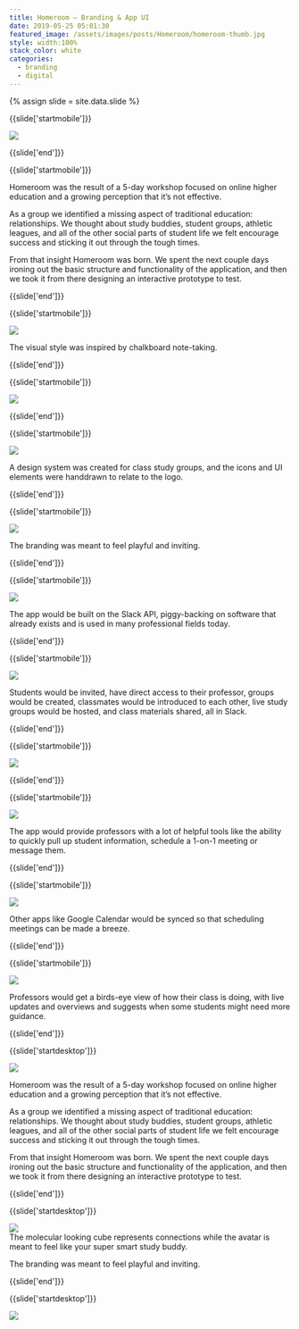 ```yaml
---
title: Homeroom — Branding & App UI
date: 2019-05-25 05:01:30
featured_image: /assets/images/posts/Homeroom/homeroom-thumb.jpg
style: width:100%
stack_color: white
categories:
  - branding
  - digital
---
```

{% assign slide = site.data.slide %}


{{slide['startmobile']}}

<div><img class='full-height' src='{{ site.url }}/assets/images/posts/Homeroom/homeroom-1-mobile.png' srcset='{{ site.url }}/assets/images/posts/Homeroom/homeroom-1-mobile.png 375w, {{ site.url }}/assets/images/posts/Homeroom/homeroom-1-mobile@2x.png 750w, {{ site.url }}/assets/images/posts/Homeroom/homeroom-1-mobile@3x.png 1125w'></div>


{{slide['end']}}



{{slide['startmobile']}}

Homeroom was the result of a 5-day workshop focused on online higher education and a growing perception that it’s not effective.

As a group we identified a missing aspect of traditional education: relationships. We thought about study buddies, student groups, athletic leagues, and all of the other social parts of student life we felt encourage success and sticking it out through the tough times.

From that insight Homeroom was born. We spent the next couple days ironing out the basic structure and functionality of the application, and then we took it from there designing an interactive prototype to test.

{{slide['end']}}



{{slide['startmobile']}}

<div><img class='full-height' src='{{ site.url }}/assets/images/posts/Homeroom/homeroom-2-mobile.png' srcset='{{ site.url }}/assets/images/posts/Homeroom/homeroom-2-mobile.png 375w, {{ site.url }}/assets/images/posts/Homeroom/homeroom-2-mobile@2x.png 750w, {{ site.url }}/assets/images/posts/Homeroom/homeroom-2-mobile@3x.png 1125w'></div>

<p class='bg'>The visual style was inspired by chalkboard note-taking.</p>

{{slide['end']}}



{{slide['startmobile']}}

<div><img class='full-width' src='{{ site.url }}/assets/images/posts/Homeroom/homeroom-3-mobile.png' srcset='{{ site.url }}/assets/images/posts/Homeroom/homeroom-3-mobile.png 375w, {{ site.url }}/assets/images/posts/Homeroom/homeroom-3-mobile@2x.png 750w, {{ site.url }}/assets/images/posts/Homeroom/homeroom-3-mobile@3x.png 1125w'></div>

{{slide['end']}}




{{slide['startmobile']}}

<div><img src='{{ site.url }}/assets/images/posts/Homeroom/homeroom-4-mobile.png' srcset='{{ site.url }}/assets/images/posts/Homeroom/homeroom-4-mobile.png 375w, {{ site.url }}/assets/images/posts/Homeroom/homeroom-4-mobile@2x.png 750w, {{ site.url }}/assets/images/posts/Homeroom/homeroom-4-mobile@3x.png 1125w'></div>

<p class='bg'>A design system was created for class study groups, and the icons and UI elements were handdrawn to relate to the logo.</p>

{{slide['end']}}




{{slide['startmobile']}}

<div><img class='full-height' src='{{ site.url }}/assets/images/posts/Homeroom/homeroom-5-mobile.png' srcset='{{ site.url }}/assets/images/posts/Homeroom/homeroom-5-mobile.png 375w, {{ site.url }}/assets/images/posts/Homeroom/homeroom-5-mobile@2x.png 750w, {{ site.url }}/assets/images/posts/Homeroom/homeroom-5-mobile@3x.png 1125w'></div>

<p class='bg-dark'>The branding was meant to feel playful and inviting.</p>

{{slide['end']}}


{{slide['startmobile']}}

<div><img class='full-height' src='{{ site.url }}/assets/images/posts/Homeroom/homeroom-6-mobile.png' srcset='{{ site.url }}/assets/images/posts/Homeroom/homeroom-6-mobile.png 375w, {{ site.url }}/assets/images/posts/Homeroom/homeroom-6-mobile@2x.png 750w, {{ site.url }}/assets/images/posts/Homeroom/homeroom-6-mobile@3x.png 1125w'></div>

<p class='bg-dark'>The app would be built on the Slack API, piggy-backing on software that already exists and is used in many professional fields today.</p>

{{slide['end']}}



{{slide['startmobile']}}

<div><img class='full-height' src='{{ site.url }}/assets/images/posts/Homeroom/homeroom-7-mobile.png' srcset='{{ site.url }}/assets/images/posts/Homeroom/homeroom-7-mobile.png 375w, {{ site.url }}/assets/images/posts/Homeroom/homeroom-7-mobile@2x.png 750w, {{ site.url }}/assets/images/posts/Homeroom/homeroom-7-mobile@3x.png 1125w'></div>


<p class='bg-dark'>Students would be invited, have direct access to their professor, groups would be created, classmates would be introduced to each other, live study groups would be hosted, and class materials shared, all in Slack.</p>

{{slide['end']}}


{{slide['startmobile']}}

<div><img class='full-height' src='{{ site.url }}/assets/images/posts/Homeroom/homeroom-8-mobile.png' srcset='{{ site.url }}/assets/images/posts/Homeroom/homeroom-8-mobile.png 375w, {{ site.url }}/assets/images/posts/Homeroom/homeroom-8-mobile@2x.png 750w, {{ site.url }}/assets/images/posts/Homeroom/homeroom-8-mobile@3x.png 1125w'></div>

<p class='bg-dark'></p>

{{slide['end']}}



{{slide['startmobile']}}

<div><img class='full-width' src='{{ site.url }}/assets/images/posts/Homeroom/homeroom-9-mobile.png' srcset='{{ site.url }}/assets/images/posts/Homeroom/homeroom-9-mobile.png 375w, {{ site.url }}/assets/images/posts/Homeroom/homeroom-9-mobile@2x.png 750w, {{ site.url }}/assets/images/posts/Homeroom/homeroom-9-mobile@3x.png 1125w'></div>

<p class='bg-dark'>The app would provide professors with a lot of helpful tools like the ability to quickly pull up student information, schedule a 1-on-1 meeting or message them.</p>

{{slide['end']}}



{{slide['startmobile']}}

<div><img class='full-width' src='{{ site.url }}/assets/images/posts/Homeroom/homeroom-10-mobile.png' srcset='{{ site.url }}/assets/images/posts/Homeroom/homeroom-10-mobile.png 375w, {{ site.url }}/assets/images/posts/Homeroom/homeroom-10-mobile@2x.png 750w, {{ site.url }}/assets/images/posts/Homeroom/homeroom-10-mobile@3x.png 1125w'></div>

<p class='bg-dark'>Other apps like Google Calendar would be synced so that scheduling meetings can be made a breeze.</p>

{{slide['end']}}



{{slide['startmobile']}}

<div><img class='full-width' src='{{ site.url }}/assets/images/posts/Homeroom/homeroom-11-mobile.png' srcset='{{ site.url }}/assets/images/posts/Homeroom/homeroom-11-mobile.png 375w, {{ site.url }}/assets/images/posts/Homeroom/homeroom-11-mobile@2x.png 750w, {{ site.url }}/assets/images/posts/Homeroom/homeroom-11-mobile@3x.png 1125w'></div>

<p class='bg-dark'>Professors would get a birds-eye view of how their class is doing, with live updates and overviews and suggests when some students might need more guidance.</p>

{{slide['end']}}








{{slide['startdesktop']}}

<div><img class='full-width' src='{{ site.url }}/assets/images/posts/Homeroom/homeroom-1@2x.png' srcset='{{ site.url }}/assets/images/posts/Homeroom/homeroom-1.png 1024w, {{ site.url }}/assets/images/posts/Homeroom/homeroom-1@2x.png 2048w, {{ site.url }}/assets/images/posts/Homeroom/homeroom-1@3x.png 3072w'></div>

Homeroom was the result of a 5-day workshop focused on online higher education and a growing perception that it’s not effective.

As a group we identified a missing aspect of traditional education: relationships. We thought about study buddies, student groups, athletic leagues, and all of the other social parts of student life we felt encourage success and sticking it out through the tough times.

From that insight Homeroom was born. We spent the next couple days ironing out the basic structure and functionality of the application, and then we took it from there designing an interactive prototype to test.

{{slide['end']}}



{{slide['startdesktop']}}

<div><img src='{{ site.url }}/assets/images/posts/Homeroom/homeroom-2@2x.png' srcset='{{ site.url }}/assets/images/posts/Homeroom/homeroom-2.png 794w, {{ site.url }}/assets/images/posts/Homeroom/homeroom-2@2x.png 1588w, {{ site.url }}/assets/images/posts/Homeroom/homeroom-2@3x.png 2382w'></div>

<figcaption>The molecular looking cube represents connections while the avatar is meant to feel like your super smart study buddy.</figcaption>

The branding was meant to feel playful and inviting.

{{slide['end']}}



{{slide['startdesktop']}}


<div class='row'>

<div><img src='{{ site.url }}/assets/images/posts/Homeroom/homeroom-3@2x.png' srcset='{{ site.url }}/assets/images/posts/Homeroom/homeroom-3.png 314w, {{ site.url }}/assets/images/posts/Homeroom/homeroom-3@2x.png 628w, {{ site.url }}/assets/images/posts/Homeroom/homeroom-3@3x.png 942w'></div><!--

--><div><img src='{{ site.url }}/assets/images/posts/Homeroom/homeroom-4@2x.png' srcset='{{ site.url }}/assets/images/posts/Homeroom/homeroom-4.png 474w, {{ site.url }}/assets/images/posts/Homeroom/homeroom-4@2x.png 948w, {{ site.url }}/assets/images/posts/Homeroom/homeroom-4@3x.png 1422w'></div>

</div>

<figcaption>A design system was created for class study groups, and the icons and UI elements were handdrawn to relate to the logo.</figcaption>

The app would be built on the Slack API, piggy-backing on software that already exists and is used in many professional fields today.

Students would be invited, have direct access to their professor, groups would be created, classmates would be introduced to each other, live study groups would be hosted, and class materials shared, all in Slack.

{{slide['end']}}




{{slide['startdesktop']}}

<div><img src='{{ site.url }}/assets/images/posts/Homeroom/homeroom-5@2x.png' srcset='{{ site.url }}/assets/images/posts/Homeroom/homeroom-5.png 794w, {{ site.url }}/assets/images/posts/Homeroom/homeroom-5@2x.png 1588w, {{ site.url }}/assets/images/posts/Homeroom/homeroom-5@3x.png 2382w'></div>

The app would provide professors with a lot of helpful tools like the ability to quickly pull up student information, schedule a 1-on-1 meeting or message them.

{{slide['end']}}




{{slide['startdesktop']}}

<div><img src='{{ site.url }}/assets/images/posts/Homeroom/homeroom-6@2x.png' srcset='{{ site.url }}/assets/images/posts/Homeroom/homeroom-6.png 794w, {{ site.url }}/assets/images/posts/Homeroom/homeroom-6@2x.png 1588w, {{ site.url }}/assets/images/posts/Homeroom/homeroom-6@3x.png 2382w'></div>

Other apps like Google Calendar would be synced so that scheduling meetings can be made a breeze.


{{slide['end']}}



{{slide['startdesktop']}}

<div><img src='{{ site.url }}/assets/images/posts/Homeroom/homeroom-7@2x.png' srcset='{{ site.url }}/assets/images/posts/Homeroom/homeroom-7.png 794w, {{ site.url }}/assets/images/posts/Homeroom/homeroom-7@2x.png 1588w, {{ site.url }}/assets/images/posts/Homeroom/homeroom-7@3x.png 2382w'></div>

Professors would get a birds-eye view of how their class is doing, with live updates and overviews and suggests when some students might need more guidance.

{{slide['end']}}



{{slide['startdesktop']}}

<div><img src='{{ site.url }}/assets/images/posts/Homeroom/homeroom-8@2x.png' srcset='{{ site.url }}/assets/images/posts/Homeroom/homeroom-8.png 794w, {{ site.url }}/assets/images/posts/Homeroom/homeroom-8@2x.png 1588w, {{ site.url }}/assets/images/posts/Homeroom/homeroom-8@3x.png 2382w'></div>


{{slide['end']}}
